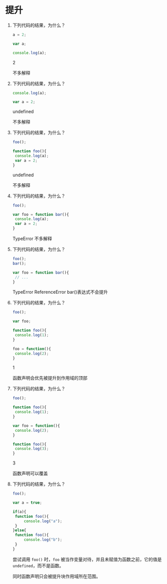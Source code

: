 # 提升

1. 下列代码的结果，为什么？

   ```javascript
   a = 2;
   
   var a;
   
   console.log(a);
   ```

   2

   不多解释

   

2. 下列代码的结果，为什么？

   ```javascript
   console.log(a);
   
   var a = 2;
   ```

   undefined

   不多解释

   

3. 下列代码的结果，为什么？

   ```javascript
   foo();
   
   function foo(){
   	console.log(a);
   	var a = 2;
   }
   ```

   undefined

   不多解释

   

4. 下列代码的结果，为什么？

   ```javascript
   foo();
   
   var foo = function bar(){
   	console.log(a);
   	var a = 2;
   }
   ```

   TypeError
   不多解释

   

5. 下列代码的结果，为什么？

   ```javascript
   foo();
   bar();
   
   var foo = function bar(){
   	// ...
   }
   ```

   TypeError ReferenceError
   bar()表达式不会提升

   

6. 下列代码的结果，为什么？

   ```javascript
   foo();
   
   var foo;
   
   function foo(){
   	console.log(1);
   }
   
   foo = function(){
   	console.log(2);
   }
   ```

   1

   函数声明会优先被提升到作用域的顶部

   

7. 下列代码的结果，为什么？

   ```javascript
   foo();
   
   function foo(){
   	console.log(1);
   }
   
   var foo = function(){
   	console.log(2);
   }
   
   function foo(){
   	console.log(3);
   }
   ```

   3

   函数声明可以覆盖

   

8. 下列代码的结果，为什么？

   ```javascript
   foo();
   
   var a = true;
   
   if(a){
   	function foo(){
   		console.log("a");
   	}
   }else{
   	function foo(){
   		console.log("b");
   	}
   }
   ```
   
   尝试调用 `foo()` 时，`foo` 被当作变量对待，并且未赋值为函数之前，它的值是 `undefined`，而不是函数。
   
   同时函数声明只会被提升块作用域所在范围。
